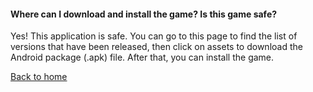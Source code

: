 #### Where can I download and install the game? Is this game safe?

Yes! This application is safe. You can go to this page to find the list of versions that have been released, then click on assets to download the Android package (.apk) file. After that, you can install the game.

[Back to home](../index)